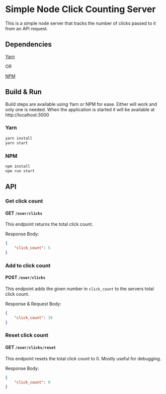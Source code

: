 # Simple Node Click Counting Server
This is a simple node server that tracks the number of clicks passed to it from an API request.

## Dependencies
[Yarn](https://classic.yarnpkg.com/lang/en/docs/install)

OR

[NPM](https://docs.npmjs.com/downloading-and-installing-node-js-and-npm)

## Build & Run
Build steps are available using Yarn or NPM for ease. Either will work and only one is needed. When the application is started it will be available at http://localhost:3000

### Yarn

``` sh
yarn install
yarn start
```

### NPM

``` sh
npm install
npm run start
```


## API

### Get click count
#### GET `/user/clicks`
This endpoint returns the total click count.

Response Body:

``` json
{
    "click_count": 5
}
```

### Add to click count
#### POST `/user/clicks`
This endpoint adds the given number in `click_count` to the servers total click count.

Response & Request Body:

``` json
{
    "click_count": 39
}
```


### Reset click count
#### GET `/user/clicks/reset`
This endpoint resets the total click count to 0. Mostly useful for debugging.

Response Body:

``` json
{
    "click_count": 0
}
```
